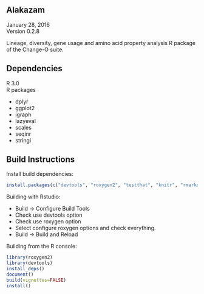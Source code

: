 Alakazam
-------------------------------------------------------------------------------
January 28, 2016  
Version 0.2.8

Lineage, diversity, gene usage and amino acid property analysis R package of 
the Change-O suite.

Dependencies
-------------------------------------------------------------------------------
R 3.0  
R packages

  - dplyr
  - ggplot2
  - igraph
  - lazyeval
  - scales
  - seqinr
  - stringi

Build Instructions
-------------------------------------------------------------------------------
Install build dependencies:
```R
install.packages(c("devtools", "roxygen2", "testthat", "knitr", "rmarkdown"))
```

Building with Rstudio:

-  Build -> Configure Build Tools
-  Check use devtools option
-  Check use roxygen option
-  Select configure roxygen options and check everything.
-  Build -> Build and Reload

Building from the R console:

```R
library(roxygen2)
library(devtools)
install_deps()
document()
build(vignettes=FALSE)
install()
```